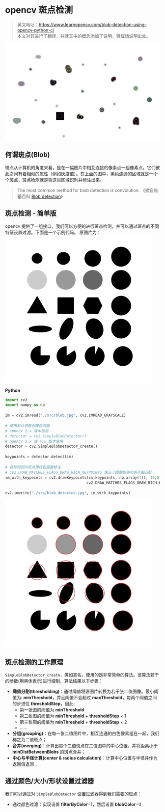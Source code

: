 # opencv 斑点检测

> 英文地址：<https://www.learnopencv.com/blob-detection-using-opencv-python-c/> <br>本文对其进行了翻译，并就其中的概念添加了说明，转载请说明出处。

![](./src/blob_detection.jpg)

## 何谓斑点(Blob)

斑点从计算机的角度来看，是在一幅图片中相互连接的像素点一组像素点，它们彼此之间有着相似的属性（例如灰度值）。在上面的图中，黑色连通的区域就是一个个斑点，斑点检测就是将这些区域识别并标注出来。

> The most common method for blob detection is convolution. 《摘自维基百科 [Blob detection](https://en.wikipedia.org/wiki/Blob_detection)》

## 斑点检测 - 简单版

opencv 提供了一组接口，我们可以方便的进行斑点检测，并可以通过斑点的不同特征设置过滤。下面是一个示例代码。
原图片为：![](./src/blob.jpg)

**Python**
```python
import cv2
import numpy as np

im = cv2.imread('./src/blob.jpg', cv2.IMREAD_GRAYSCALE)

# 使用默认参数创建检测器
# opencv 2.x 版本使用
# detector = cv2.SimpleBlobDetector()
# opencv 3.x 或 4.x 版本使用
detector = cv2.SimpleBlobDetector_create()

keypoints = detector.detect(im)

# 将检测到的斑点用红色圆圈标注
# cv2.DRAW_MATCHES_FLAGS_DRAW_RICH_KEYPOINTS 保证了圆圈能够和斑点相匹配
im_with_keypoints = cv2.drawKeypoints(im,keypoints, np.array([]), (0,0,255),
                                     cv2.DRAW_MATCHES_FLAGS_DRAW_RICH_KEYPOINTS)

cv2.imwrite("./src/blob_detected.jpg", im_with_keypoints)
```
![](./src/blob_detected.jpg)

## 斑点检测的工作原理

`SimpleBlobDetector_create`，类如其名，使用的是非常简单的算法。该算法若干的参数(用黑体表示)进行控制，算法结果以下步骤：
- **阈值分割(thresholding)**：通过阈值将源图片转换为若干张二值图像。最小阈值为: **minThreshold**，并且阈值不会超过 **maxThreshold**，每两个阈值之间的步进位 **thresholdStep**，因此:
    - 第一张图的阈值为 **minThreshold**
    - 第二张图的阈值为 **minThreshold** + **thresholdStep** × 1
    - 第三张图的阈值为 **minThreshold** + **thresholdStep** × 2
    - ……
- **分组(grouping)**：在每一张二值图片中，相互连通的白色像素组在一起，我们称之为二值斑点；
- **合并(merging)**：计算出每个二值斑点在二值图中的中心位置，并将距离小于 **minDistBetweenBlobs** 的斑点合并；
- **中心与半径计算(center & radius calculation)**：计算中心位置与半径并作为返回值返回；

## 通过颜色/大小/形状设置过滤器

我们可以通过对 `SimpleBlobDetector` 设置过滤器得到我们需要的斑点：

- 通过颜色过滤：实现设置 **filterByColor**=1，然后设置 **blobColor**=0
